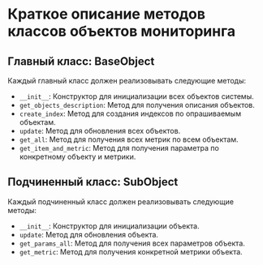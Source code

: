 # Краткое описание методов классов объектов мониторинга

## Главный класс: BaseObject

Каждый главный класс должен реализовывать следующие методы:

- `__init__`: Конструктор для инициализации всех объектов системы.
- `get_objects_description`: Метод для получения описания объектов.
- `create_index`: Метод для создания индексов по опрашиваемым объектам.
- `update`: Метод для обновления всех объектов.
- `get_all`: Метод для получения всех метрик по всем объектам.
- `get_item_and_metric`: Метод для получения параметра по конкретному объекту и метрики.

## Подчиненный класс: SubObject

Каждый подчиненный класс должен реализовывать следующие методы:

- `__init__`: Конструктор для инициализации объекта.
- `update`: Метод для обновления объекта.
- `get_params_all`: Метод для получения всех параметров объекта.
- `get_metric`: Метод для получения конкретной метрики объекта.